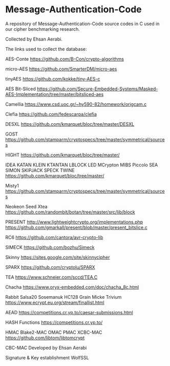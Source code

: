 # Message-Authentication-Code
A repository of Message-Authentication-Code source codes in C used in our cipher benchmarking research. 

Collected by Ehsan Aerabi.

The links used to collect the database:

AES-Conte https://github.com/B-Con/crypto-algorithms

micro-AES https://github.com/SmarterDM/micro-aes

tinyAES https://github.com/kokke/tiny-AES-c

AES Bit-Sliced https://github.com/Secure-Embedded-Systems/Masked-AES-Implementation/tree/master/bitsliced-aes

Camellia https://www.csd.uoc.gr/~hy590-82/homework/origcam.c

Clefia https://github.com/fedescarpa/clefia

DESXL https://github.com/kmarquet/bloc/tree/master/DESXL

GOST https://github.com/stamparm/cryptospecs/tree/master/symmetrical/sources

HIGHT https://github.com/kmarquet/bloc/tree/master/

IDEA KATAN KLEIN KTANTAN LBLOCK LED MCrypton MIBS Piccolo SEA SIMON SKIPJACK SPECK TWINE https://github.com/kmarquet/bloc/tree/master/

Misty1 https://github.com/stamparm/cryptospecs/tree/master/symmetrical/sources

Neokeon Seed Xtea https://github.com/randombit/botan/tree/master/src/lib/block

PRESENT http://www.lightweightcrypto.org/implementations.php https://github.com/gmarkall/present/blob/master/present_bitslice.c

RC6 https://github.com/cantora/avr-crypto-lib

SIMECK https://github.com/bozhu/Simeck

Skinny https://sites.google.com/site/skinnycipher

SPARX https://github.com/cryptolu/SPARX

TEA https://www.schneier.com/sccd/TEA.C

Chacha https://www.oryx-embedded.com/doc/chacha_8c.html

Rabbit Salsa20 Sosemanuk HC128 Grain Micke Trivium https://www.ecrypt.eu.org/stream/finallist.html

AEAD https://competitions.cr.yp.to/caesar-submissions.html

HASH Functions https://competitions.cr.yp.to/

HMAC Blake2-MAC OMAC PMAC XCBC-MAC https://github.com/libtom/libtomcrypt

CBC-MAC Developed by Ehsan Aerabi

Signature & Key establishment WolfSSL
